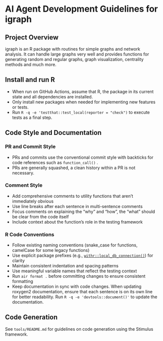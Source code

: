 # AI Agent Development Guidelines for igraph

## Project Overview

igraph is an R package with routines for simple graphs and network
analysis. It can handle large graphs very well and provides functions
for generating random and regular graphs, graph visualization,
centrality methods and much more.

## Install and run R

- When run on GitHub Actions, assume that R, the package in its current
  state and all dependencies are installed.
- Only install new packages when needed for implementing new features or
  tests.
- Run `R -q -e 'testthat::test_local(reporter = "check")` to execute
  tests as a final step.

## Code Style and Documentation

### PR and Commit Style

- PRs and commits use the conventional commit style with backticks for
  code references such as `function_call()` .
- PRs are generally squashed, a clean history within a PR is not
  necessary.

### Comment Style

- Add comprehensive comments to utility functions that aren’t
  immediately obvious
- Use line breaks after each sentence in multi-sentence comments
- Focus comments on explaining the “why” and “how”, the “what” should be
  clear from the code itself
- Include context about the function’s role in the testing framework

### R Code Conventions

- Follow existing naming conventions (snake_case for functions,
  camelCase for some legacy functions)
- Use explicit package prefixes (e.g.,
  [`withr::local_db_connection()`](https://withr.r-lib.org/reference/with_db_connection.html))
  for clarity
- Maintain consistent indentation and spacing patterns
- Use meaningful variable names that reflect the testing context
- Run `air format .` before committing changes to ensure consistent
  formatting
- Keep documentation in sync with code changes. When updating roxygen2
  documentation, ensure that each sentence is on its own line for better
  readability. Run `R -q -e 'devtools::document()'` to update the
  documentation.

## Code Generation

See `tools/README.md` for guidelines on code generation using the
Stimulus framework.
